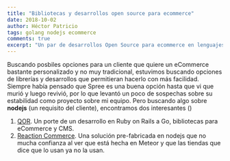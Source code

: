 ```yaml
---
title: "Bibliotecas y desarrollos open source para ecommerce"
date: 2018-10-02
author: Héctor Patricio
tags: golang nodejs ecommerce
comments: true
excerpt: "Un par de desarrollos Open Source para ecommerce en lenguajes modernos"
---
```


Buscando posbiles opciones para un cliente que quiere un eCommerce bastante personalizado y no muy tradicional,
estuvimos buscando opciones de librerías y desarrollos que permitieran hacerlo con más facilidad. Siempre había
pensado que Spree es una buena opción hasta que vi que murió y luego revivió, por lo que levantó un poco de
sospechas sobre su estabilidad como proyecto sobre mi equipo. Pero buscando algo sobre **nodejs** (un requisito
del cliente), encontramos dos interesantes ()


1. [QOR](https://github.com/qor/qor). Un porte de un desarrollo en Ruby on Rails a Go, bibliotecas para eCommerce y CMS.
2. [Reaction Commerce](https://www.reactioncommerce.com/). Una solución pre-fabricada en nodejs que no mucha confianza al ver que está hecha en Meteor y que las tiendas que dice que lo usan ya no la usan.
